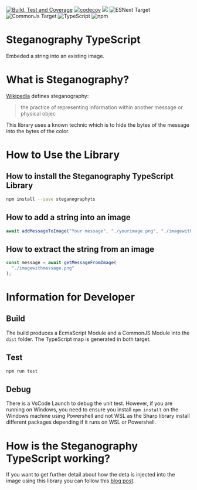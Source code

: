[![Build, Test and Coverage](https://github.com/MrDesjardins/steganographyts/actions/workflows/action.yml/badge.svg?branch=master)](https://github.com/MrDesjardins/steganographyts/actions/workflows/action.yml)
[![codecov](https://codecov.io/gh/MrDesjardins/steganographyts/branch/master/graph/badge.svg?token=0HGGX9Z9OW)](https://codecov.io/gh/MrDesjardins/steganographyts)
[![](https://img.shields.io/badge/Benchmark-%E2%9C%85-brightgreen)](https://mrdesjardins.github.io/steganographyts/dev/bench/)
![ESNext Target](https://img.shields.io/badge/Target-ESNEXT-brightgreen.svg?style=plastic)
![CommonJs Target](https://img.shields.io/badge/Target-CommonJS-brightgreen?style=plastic)
![TypeScript](https://img.shields.io/badge/typescript-%23007ACC.svg?style=plastic&logo=typescript&logoColor=white)
![npm](https://img.shields.io/npm/dt/steganographyts?label=NPM%20download&style=plastic)

# Steganography TypeScript

Embeded a string into an existing image.

# What is Steganography?

[Wikipedia](https://en.wikipedia.org/wiki/Steganography) defines steganography:

> the practice of representing information within another message or physical objec

This library uses a known technic which is to hide the bytes of the message into the bytes of the color.

# How to Use the Library

## How to install the Steganography TypeScript Library

```sh
npm install --save steganographyts
```

## How to add a string into an image

```typescript
await addMessageToImage("Your message", "./yourimage.png", "./imagewithmessage.png");
```

## How to extract the string from an image

```typescript
const message = await getMessageFromImage(
  "./imagewithmessage.png"
);
```

# Information for Developer

## Build

The build produces a EcmaScript Module and a CommonJS Module into the `dist` folder. The TypeScript map is generated in both target.

## Test

```sh
npm run test
```

## Debug

There is a VsCode Launch to debug the unit test. However, if you are running on Windows, you need to ensure you install `npm install` on the Windows machine using Powershell and not WSL as the Sharp library install different packages depending if it runs on WSL or Powershell.

# How is the Steganography TypeScript working?

If you want to get further detail about how the deta is injected into the image using this library you can follow this [blog post](https://patrickdesjardins.com/blog).